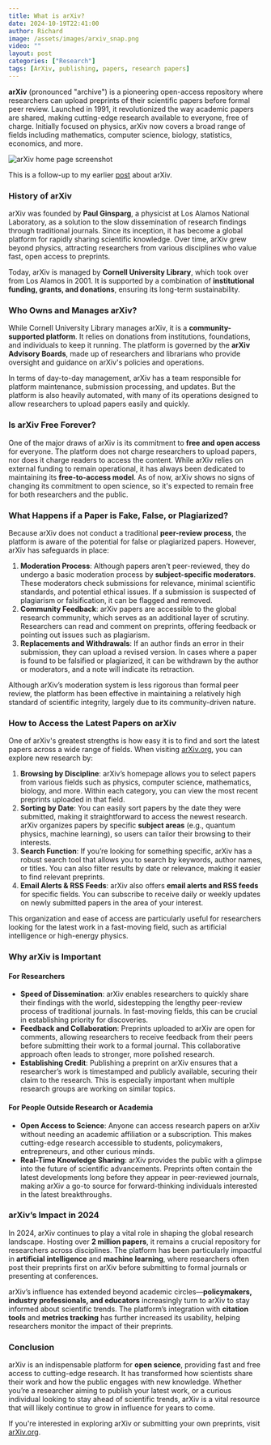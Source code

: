 ```yaml
---
title: What is arXiv?
date: 2024-10-19T22:41:00
author: Richard
image: /assets/images/arxiv_snap.png
video: ""
layout: post
categories: ["Research"]
tags: [ArXiv, publishing, papers, research papers]
---
```

**arXiv** (pronounced "archive") is a pioneering open-access repository where researchers can upload preprints of their scientific papers before formal peer review. Launched in 1991, it revolutionized the way academic papers are shared, making cutting-edge research available to everyone, free of charge. Initially focused on physics, arXiv now covers a broad range of fields including mathematics, computer science, biology, statistics, economics, and more.

![arXiv home page screenshot ](/RDjarbeng/assets/images/arxiv_snap.png)

This is  a follow-up to my earlier [post](http://127.0.0.1:4000/RDjarbeng/2024/10/14/why-you-should-consider-publishing-in-arxiv.html) about arXiv.

### **History of arXiv**

arXiv was founded by **Paul Ginsparg**, a physicist at Los Alamos National Laboratory, as a solution to the slow dissemination of research findings through traditional journals. Since its inception, it has become a global platform for rapidly sharing scientific knowledge. Over time, arXiv grew beyond physics, attracting researchers from various disciplines who value fast, open access to preprints.

Today, arXiv is managed by **Cornell University Library**, which took over from Los Alamos in 2001. It is supported by a combination of **institutional funding, grants, and donations**, ensuring its long-term sustainability.

### **Who Owns and Manages arXiv?**

While Cornell University Library manages arXiv, it is a **community-supported platform**. It relies on donations from institutions, foundations, and individuals to keep it running. The platform is governed by the **arXiv Advisory Boards**, made up of researchers and librarians who provide oversight and guidance on arXiv's policies and operations.

In terms of day-to-day management, arXiv has a team responsible for platform maintenance, submission processing, and updates. But the platform is also heavily automated, with many of its operations designed to allow researchers to upload papers easily and quickly.

### **Is arXiv Free Forever?**

One of the major draws of arXiv is its commitment to **free and open access** for everyone. The platform does not charge researchers to upload papers, nor does it charge readers to access the content. While arXiv relies on external funding to remain operational, it has always been dedicated to maintaining its **free-to-access model**. As of now, arXiv shows no signs of changing its commitment to open science, so it's expected to remain free for both researchers and the public.

### **What Happens if a Paper is Fake, False, or Plagiarized?**

Because arXiv does not conduct a traditional **peer-review process**, the platform is aware of the potential for false or plagiarized papers. However, arXiv has safeguards in place:

1. **Moderation Process**: Although papers aren’t peer-reviewed, they do undergo a basic moderation process by **subject-specific moderators**. These moderators check submissions for relevance, minimal scientific standards, and potential ethical issues. If a submission is suspected of plagiarism or falsification, it can be flagged and removed.
2. **Community Feedback**: arXiv papers are accessible to the global research community, which serves as an additional layer of scrutiny. Researchers can read and comment on preprints, offering feedback or pointing out issues such as plagiarism.
3. **Replacements and Withdrawals**: If an author finds an error in their submission, they can upload a revised version. In cases where a paper is found to be falsified or plagiarized, it can be withdrawn by the author or moderators, and a note will indicate its retraction.

Although arXiv’s moderation system is less rigorous than formal peer review, the platform has been effective in maintaining a relatively high standard of scientific integrity, largely due to its community-driven nature.

### **How to Access the Latest Papers on arXiv**

One of arXiv's greatest strengths is how easy it is to find and sort the latest papers across a wide range of fields. When visiting [arXiv.org](https://arxiv.org), you can explore new research by:

1. **Browsing by Discipline**: arXiv’s homepage allows you to select papers from various fields such as physics, computer science, mathematics, biology, and more. Within each category, you can view the most recent preprints uploaded in that field.
2. **Sorting by Date**: You can easily sort papers by the date they were submitted, making it straightforward to access the newest research. arXiv organizes papers by specific **subject areas** (e.g., quantum physics, machine learning), so users can tailor their browsing to their interests.
3. **Search Function**: If you’re looking for something specific, arXiv has a robust search tool that allows you to search by keywords, author names, or titles. You can also filter results by date or relevance, making it easier to find relevant preprints.
4. **Email Alerts & RSS Feeds**: arXiv also offers **email alerts and RSS feeds** for specific fields. You can subscribe to receive daily or weekly updates on newly submitted papers in the area of your interest.

This organization and ease of access are particularly useful for researchers looking for the latest work in a fast-moving field, such as artificial intelligence or high-energy physics.

### **Why arXiv is Important**

#### For Researchers

- **Speed of Dissemination**: arXiv enables researchers to quickly share their findings with the world, sidestepping the lengthy peer-review process of traditional journals. In fast-moving fields, this can be crucial in establishing priority for discoveries.
- **Feedback and Collaboration**: Preprints uploaded to arXiv are open for comments, allowing researchers to receive feedback from their peers before submitting their work to a formal journal. This collaborative approach often leads to stronger, more polished research.
- **Establishing Credit**: Publishing a preprint on arXiv ensures that a researcher’s work is timestamped and publicly available, securing their claim to the research. This is especially important when multiple research groups are working on similar topics.

#### For People Outside Research or Academia

- **Open Access to Science**: Anyone can access research papers on arXiv without needing an academic affiliation or a subscription. This makes cutting-edge research accessible to students, policymakers, entrepreneurs, and other curious minds.
- **Real-Time Knowledge Sharing**: arXiv provides the public with a glimpse into the future of scientific advancements. Preprints often contain the latest developments long before they appear in peer-reviewed journals, making arXiv a go-to source for forward-thinking individuals interested in the latest breakthroughs.

### **arXiv’s Impact in 2024**

In 2024, arXiv continues to play a vital role in shaping the global research landscape. Hosting over **2 million papers**, it remains a crucial repository for researchers across disciplines. The platform has been particularly impactful in **artificial intelligence** and **machine learning**, where researchers often post their preprints first on arXiv before submitting to formal journals or presenting at conferences.

arXiv’s influence has extended beyond academic circles—**policymakers, industry professionals, and educators** increasingly turn to arXiv to stay informed about scientific trends. The platform’s integration with **citation tools** and **metrics tracking** has further increased its usability, helping researchers monitor the impact of their preprints.

### **Conclusion**

arXiv is an indispensable platform for **open science**, providing fast and free access to cutting-edge research. It has transformed how scientists share their work and how the public engages with new knowledge. Whether you’re a researcher aiming to publish your latest work, or a curious individual looking to stay ahead of scientific trends, arXiv is a vital resource that will likely continue to grow in influence for years to come.

If you're interested in exploring arXiv or submitting your own preprints, visit [arXiv.org](https://arxiv.org).
